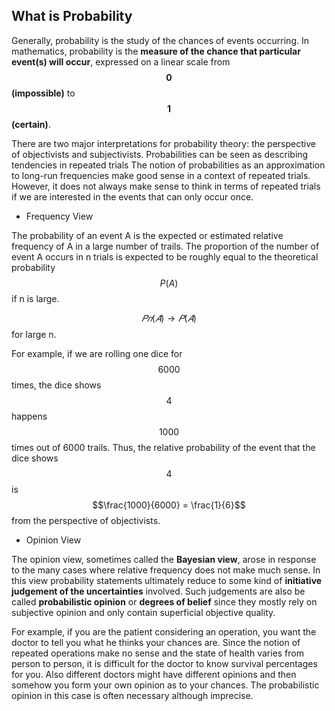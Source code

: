 ## What is Probability
Generally, probability is the study of the chances of events occurring. In mathematics, probability is the **measure of the chance that  particular event(s) will occur**, expressed on a linear scale from **$$0$$ (impossible)** to **$$1$$ (certain)**.

There are two major interpretations for probability theory: the perspective of objectivists and subjectivists. Probabilities can be seen as describing tendencies in repeated trials The notion of probabilities as an approximation to long-run frequencies make good sense in a context of repeated trials. However, it does not always make sense to think in terms of repeated trials if we are interested in the events that can only occur once.

* Frequency View 

The probability of an event A is the expected or estimated relative frequency of A in a large number of trails. The proportion of the number of event A occurs in n trials is expected to be roughly equal to the theoretical probability $$P(A)$$ if n is large.

$$𝑃𝑛(𝐴) → 𝑃(𝐴)$$  for large n.

For example, if we are rolling one dice for $$6000$$ times, the dice shows $$4$$ happens $$1000$$ times out of 6000 trails. Thus, the relative probability of the event that the dice shows $$4$$ is $$\frac{1000}{6000} = \frac{1}{6}$$ from the perspective of objectivists.
      

* Opinion View                                                                                                                                                                                                                                                                                                                                                                                                                                                                                                                                                                                                                                                                                                                                                                                                     
	
The opinion view, sometimes called the **Bayesian view**, arose in response to the many cases where relative frequency does not make much sense. In this view probability statements ultimately reduce to some kind of **initiative judgement of the uncertainties** involved. Such judgements are also be called **probabilistic opinion** or **degrees of belief** since they mostly rely on subjective opinion and only contain superficial objective quality.
	
For example, if you are the patient considering an operation, you want the doctor to tell you what he thinks your chances are. Since the notion of repeated operations make no sense and the state of health varies from person to person, it is difficult for the doctor to know survival percentages for you. Also different doctors might have different opinions and then somehow you form your own opinion as to your chances. The probabilistic opinion in this case is often necessary although imprecise. 
